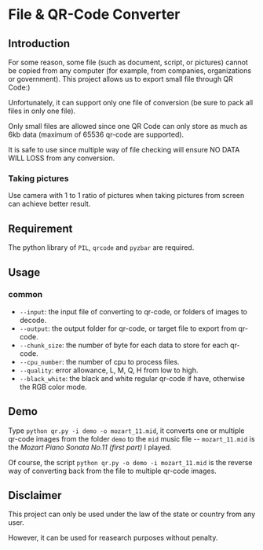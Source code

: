 # File & QR-Code Converter
## Introduction
For some reason, some file (such as document, script, or pictures) cannot be copied from any computer (for example, from companies, organizations or government). This project allows us to export small file through QR Code:)

Unfortunately, it can support only one file of conversion (be sure to pack all files in only one file). 

Only small files are allowed since one QR Code can only store as much as 6kb data (maximum of 65536 qr-code are supported).

It is safe to use since multiple way of file checking will ensure NO DATA WILL LOSS from any conversion.
### Taking pictures
Use camera with 1 to 1 ratio of pictures when taking pictures from screen can achieve better result.
## Requirement
The python library of `PIL`, `qrcode` and `pyzbar` are required.
## Usage
### common
* `--input`: the input file of converting to qr-code, or folders of images to decode.
* `--output`: the output folder for qr-code, or target file to export from qr-code.
* `--chunk_size`: the number of byte for each data to store for each qr-code.
* `--cpu_number`: the number of cpu to process files.
* `--quality`: error allowance, L, M, Q, H from low to high.
* `--black_white`: the black and white regular qr-code if have, otherwise the RGB color mode.
## Demo
Type `python qr.py -i demo -o mozart_11.mid`, it converts one or multiple qr-code images from the folder `demo` to the `mid` music file -- `mozart_11.mid` is the *Mozart Piano Sonata No.11 (first part)* I played.

Of course, the script `python qr.py -o demo -i mozart_11.mid` is the reverse way of converting back from the file to multiple qr-code images.
## Disclaimer
This project can only be used under the law of the state or country from any user.

However, it can be used for reasearch purposes without penalty.
